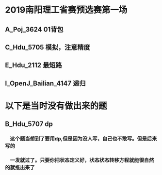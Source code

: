# 2019南阳理工省赛预选赛第一场
## A_Poj_3624 01背包
## C_Hdu_5705 模拟，注意精度
## E_Hdu_2112 最短路
## I_OpenJ_Bailian_4147 递归
# 以下是当时没有做出来的题
## **B_Hdu_5707 dp**
### &emsp;这个题当想到了要用dp,但是因为没人写，自己也不敢写。但是后来写的
### &emsp;一发就过了。只要你把状态定义好，状态状态转移方程就能很自然的就推出来了


